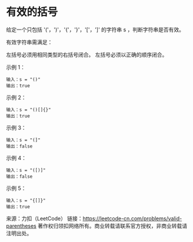 # 有效的括号

给定一个只包括 '('，')'，'{'，'}'，'['，']' 的字符串 s ，判断字符串是否有效。

有效字符串需满足：

左括号必须用相同类型的右括号闭合。
左括号必须以正确的顺序闭合。

示例 1：

```
输入：s = "()"
输出：true
```

示例 2：

```
输入：s = "()[]{}"
输出：true
```

示例 3：

```
输入：s = "(]"
输出：false
```

示例 4：

```
输入：s = "([)]"
输出：false
```

示例 5：

```
输入：s = "{[]}"
输出：true
```

来源：力扣（LeetCode）
链接：<https://leetcode-cn.com/problems/valid-parentheses>
著作权归领扣网络所有。商业转载请联系官方授权，非商业转载请注明出处。
